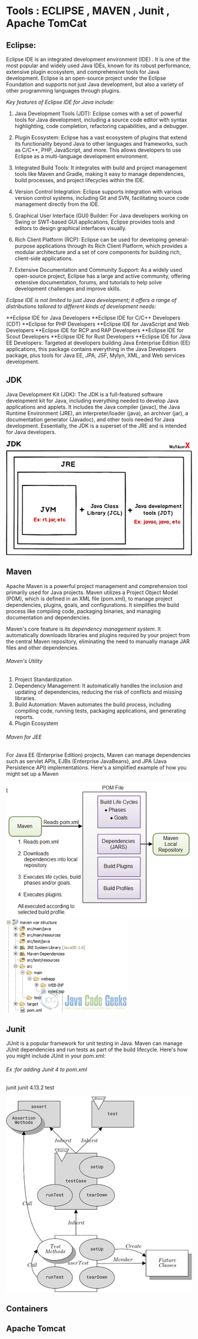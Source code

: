 # Tools : ECLIPSE , MAVEN , Junit , Apache TomCat
## Eclipse:

Eclipse IDE is an integrated development environment (IDE) . It is one of the most popular and widely used Java IDEs, known for its robust performance, extensive plugin ecosystem, and comprehensive tools for Java development. Eclipse is an open-source project under the Eclipse Foundation and supports not just Java development, but also a variety of other programming languages through plugins.

*Key features of Eclipse IDE for Java include:*

1. Java Development Tools (JDT): Eclipse comes with a set of powerful tools for Java development, including a source code editor with syntax highlighting, code completion, refactoring capabilities, and a debugger.

2. Plugin Ecosystem: Eclipse has a vast ecosystem of plugins that extend its functionality beyond Java to other languages and frameworks, such as C/C++, PHP, JavaScript, and more. This allows developers to use Eclipse as a multi-language development environment.

3. Integrated Build Tools: It integrates with build and project management tools like Maven and Gradle, making it easy to manage dependencies, build processes, and project lifecycles within the IDE.

4. Version Control Integration: Eclipse supports integration with various version control systems, including Git and SVN, facilitating source code management directly from the IDE.

5. Graphical User Interface (GUI) Builder: For Java developers working on Swing or SWT-based GUI applications, Eclipse provides tools and editors to design graphical interfaces visually.

6. Rich Client Platform (RCP): Eclipse can be used for developing general-purpose applications through its Rich Client Platform, which provides a modular architecture and a set of core components for building rich, client-side applications.

7. Extensive Documentation and Community Support: As a widely used open-source project, Eclipse has a large and active community, offering extensive documentation, forums, and tutorials to help solve development challenges and improve skills.

*Eclipse IDE is not limited to just Java development; it offers a range of distributions tailored to different kinds of development needs:*

**Eclipse IDE for Java Developers
**Eclipse IDE for C/C++ Developers (CDT)
**Eclipse for PHP Developers
**Eclipse IDE for JavaScript and Web Developers
**Eclipse IDE for RCP and RAP Developers
**Eclipse IDE for Scout Developers
**Eclipse IDE for Rust Developers
**Eclipse IDE for Java EE Developers: Targeted at developers building Java Enterprise Edition (EE) applications, this package contains everything in the Java Developers package, plus tools for Java EE, JPA, JSF, Mylyn, XML, and Web services development.


## JDK 
Java Development Kit (JDK): The JDK is a full-featured software development kit for Java, including everything needed to develop Java applications and applets. It includes the Java compiler (javac), the Java Runtime Environment (JRE), an interpreter/loader (java), an archiver (jar), a documentation generator (Javadoc), and other tools needed for Java development. Essentially, the JDK is a superset of the JRE and is intended for Java developers.

![ JDK features ](images/jdk-jre-jdt-jvm.png)

## Maven
Apache Maven is a powerful project management and comprehension tool primarily used for Java projects. Maven utilizes a Project Object Model (POM), which is defined in an XML file (pom.xml), to manage project dependencies, plugins, goals, and configurations. It simplifies the build process like compiling code, packaging binaries, and managing documentation and dependencies.

Maven's core feature is its *dependency management system*. It automatically downloads libraries and plugins required by your project from the central Maven repository, eliminating the need to manually manage JAR files and other dependencies.

###### Maven's Utility
1. Project Standardization 
2. Dependency Management: It automatically handles the inclusion and updating of dependencies, reducing the risk of  conflicts and missing libraries.
3. Build Automation: Maven automates the build process, including compiling code, running tests, packaging applications, and generating reports.
4. Plugin Ecosystem

###### Maven for JEE 
For Java EE (Enterprise Edition) projects, Maven can manage dependencies such as servlet APIs, EJBs (Enterprise JavaBeans), and JPA (Java Persistence API) implementations. Here's a simplified example of how you might set up a Maven

![ Maven core concept](images/maven-overview-1.png) ![ Maven project](images/war-structure_.png.webp)


## Junit 
JUnit is a popular framework for unit testing in Java. Maven can manage JUnit dependencies and run tests as part of the build lifecycle. Here's how you might include JUnit in your pom.xml:
 
 ###### Ex :for  adding Junit 4 to pom.xml
 <dependencies>
    <!-- JUnit dependency -->
    <dependency>
        <groupId>junit</groupId>
        <artifactId>junit</artifactId>
        <version>4.13.2</version> <!-- Specify the desired JUnit version -->
        <scope>test</scope> <!-- Indicates dependency is only for testing -->
    </dependency>
    <!-- Other dependencies here -->
</dependencies>

![ Junit concepts ](images/Junit.png)

## Containers
## Apache Tomcat  
